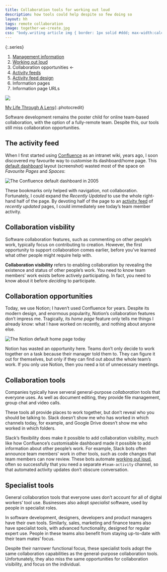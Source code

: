 ```yaml
---
title: Collaboration tools for working out loud
description: how tools could help despite so few doing so
layout: hh
tags: remote collaboration
image: together-we-create.jpg
css: "body.writing article img { border: 1px solid #ddd; max-width:calc(100% - 3px); margin-bottom:0.5em }"
---
```


{:.series}
1. [Management information](management-information)
2. [Working out loud](work-out-loud)
3. Collaboration opportunities ←
4. [Activity feeds](activity-feed)
5. [Activity feed design](activity-feed-design)
6. Information pages
7. Information page URLs

![](together-we-create.jpg)

[My Life Through A Lens](https://unsplash.com/photos/bq31L0jQAjU){:.photocredit}

Software development remains the poster child for online team-based collaboration,
with the option of a fully-remote team.
Despite this, our tools still miss collaboration opportunities.

## The activity feed

When I first started using [Confluence](https://en.wikipedia.org/wiki/Confluence_(software)) 
as an intranet wiki, years ago, 
I soon discovered my favourite way to customise its dashboard/home page.
This [default dashboard](https://confluence.atlassian.com/display/CONF256/Customising+the+Dashboard)
layout (screenshot) wasted most of the space on _Favourite Pages_ and _Spaces_:

![The Confluence default dashboard in 2005](confluence-dashboard.webp)

These bookmarks only helped with navigation, not collaboration.
Fortunately, I could expand the _Recently Updated_ to use the whole right-hand half of the page.
By devoting half of the page to an
[activity feed](https://knock.app/blog/the-benefits-of-adding-an-activity-feed-to-your-product)
of _recently updated_ pages, I could immediately see today’s team member activity.

## Collaboration visbility

Software collaboration features, such as commenting on other people’s work,
typically focus on contributing to creation.
However, the first opportunity to support collaboration comes earlier,
before you’ve learned what other people might require help with.

**Collaboration visibility** refers to enabling collaboration by revealing the existence and status of other people’s work.
You need to know team members’ work exists before actively participating.
In fact, you need to know about it before _deciding_ to participate.

## Collaboration opportunities

Today, we use Notion; I haven’t used Confluence for years.
Despite its modern design, and enormous popularity,
Notion’s collaboration features don’t impress me.
Tragically, its _home page_ feature only tells me things I already know:
what I have worked on recently, and nothing about anyone else.

![The Notion default home page today](notion-home-page.webp)

Notion has wasted an opportunity here.
Teams don’t only decide to work together on a task because their manager told them to.
They can figure it out for themselves, but only if they can find out about the whole team’s work.
If you only use Notion, then you need a lot of unnecessary meetings.

## Collaboration tools

Companies typically have serveral general-purpose _collaboration_ tools that everyone uses.
As well as document editing, they provide file management, group chat and video calls.

These tools all provide places to work together, but don’t reveal who you should be talking to.
Slack doesn’t show me who has worked in which channels today, for example,
and Google Drive doesn’t show me who worked in which folders.

Slack’s flexibility does make it possible to add collaboration visibility,
much like how Confluence’s customisable dashboard made it possible to add information about other people’s work.
For example, Slack bots often announce team members’ work in other tools,
such as code changes that team members can now review.
These bots automate [working out loud](work-out-loud),
often so successfully that you need a separate `#team-activity` channel,
so that automated activity updates don’t obscure conversation.

## Specialist tools

General collaboration tools that everyone uses don’t account for all of digital workers’ tool use.
Businesses also adopt _specialist_ software, used by people in specialist roles.

In software development, designers, developers and product managers have their own tools.
Similarly, sales, marketing and finance teams also have specialist tools,
with advanced functionality, designed for regular expert use.
People in these teams also benefit from staying up-to-date with their team mates’ focus.

Despite their narrower functional focus,
these specialist tools adopt the same collaboration capabilities as the general-purpose collaboration tools.
Unfortunately, they also miss the same opportunities for collaboration visibility, and focus on the individual.
